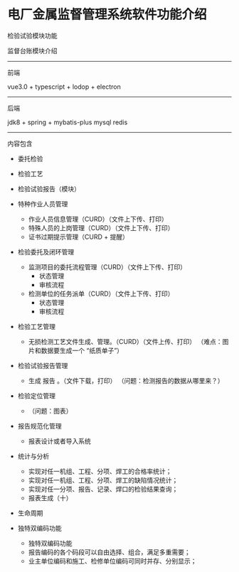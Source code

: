 # 电厂金属监督管理系统软件功能介绍

检验试验模块功能

监督台账模块介绍

***
前端

vue3.0 + typescript + lodop + electron
***
后端

jdk8 + spring + mybatis-plus
mysql
redis
***


内容包含


- 委托检验
- 检验工艺

- 检验试验报告（模块）

 - 特种作业人员管理
   - 作业人员信息管理（CURD）（文件上下传、打印）
   - 特殊人员的上岗管理（CURD）（文件上下传、打印）
   - 证书过期提示管理（CURD + 提醒）

 - 检验委托及闭环管理
   - 监测项目的委托流程管理（CURD）（文件上下传、打印）
     - 状态管理
     - 审核流程
   - 检测单位的任务派单（CURD）（文件上下传、打印）
     - 状态管理
     - 审核流程

 - 检验工艺管理
   - 无损检测工艺文件生成、管理。（CURD）（文件上传、打印）
   （难点：图片和数据要生成一个 “纸质单子”）

 - 检验试验报告管理
   - 生成 报告 。（文件下载，打印）
   （问题：检测报告的数据从哪里来？）

 - 检验定位管理
   - （问题：图表）
 
 - 报告规范化管理
   - 报表设计或者导入系统

 - 统计与分析
   - 实现对任一机组、工程、分项、焊工的合格率统计；
   - 实现对任一机组、工程、分项、焊工的缺陷情况统计； 
   - 实现对任一分项、报告、记录、焊口的检验结果查询；
   - 报表生成（十）

 - 生命周期


 - 独特双编码功能
   - 独特双编码功能
   - 报告编码的各个码段可以自由选择、组合，满足多重需要；
   - 业主单位编码和施工、检修单位编码可同时并存、分别显示；
